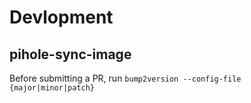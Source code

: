 # Devlopment

## pihole-sync-image

Before submitting a PR, run `bump2version --config-file {major|minor|patch}`
